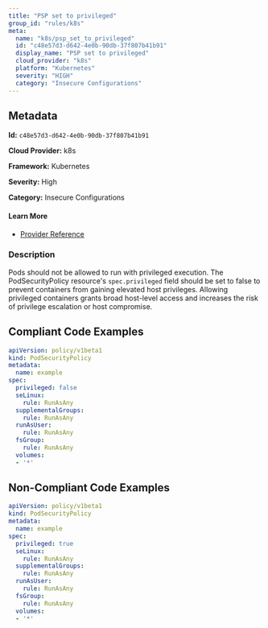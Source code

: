 ```yaml
---
title: "PSP set to privileged"
group_id: "rules/k8s"
meta:
  name: "k8s/psp_set_to_privileged"
  id: "c48e57d3-d642-4e0b-90db-37f807b41b91"
  display_name: "PSP set to privileged"
  cloud_provider: "k8s"
  platform: "Kubernetes"
  severity: "HIGH"
  category: "Insecure Configurations"
---
```

## Metadata

**Id:** `c48e57d3-d642-4e0b-90db-37f807b41b91`

**Cloud Provider:** k8s

**Framework:** Kubernetes

**Severity:** High

**Category:** Insecure Configurations

#### Learn More

 - [Provider Reference](https://registry.terraform.io/providers/hashicorp/kubernetes/latest/docs/resources/pod_security_policy#privileged)

### Description

 Pods should not be allowed to run with privileged execution. The PodSecurityPolicy resource's `spec.privileged` field should be set to false to prevent containers from gaining elevated host privileges. Allowing privileged containers grants broad host-level access and increases the risk of privilege escalation or host compromise.


## Compliant Code Examples
```yaml
apiVersion: policy/v1beta1
kind: PodSecurityPolicy
metadata:
  name: example
spec:
  privileged: false
  seLinux:
    rule: RunAsAny
  supplementalGroups:
    rule: RunAsAny
  runAsUser:
    rule: RunAsAny
  fsGroup:
    rule: RunAsAny
  volumes:
  - '*'

```
## Non-Compliant Code Examples
```yaml
apiVersion: policy/v1beta1
kind: PodSecurityPolicy
metadata:
  name: example
spec:
  privileged: true 
  seLinux:
    rule: RunAsAny
  supplementalGroups:
    rule: RunAsAny
  runAsUser:
    rule: RunAsAny
  fsGroup:
    rule: RunAsAny
  volumes:
  - '*'

```